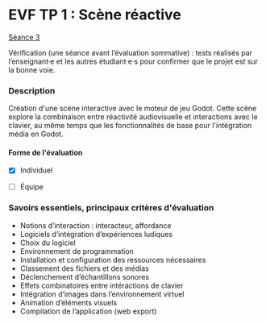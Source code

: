 # EVF TP 1 : Scène réactive

[Séance 3](../../../01-deroulement/03/)

Vérification (une séance avant l’évaluation sommative) : tests réalisés par l’enseignant·e et les autres étudiant·e·s pour confirmer que le projet est sur la bonne voie.

### Description

Création d'une scène interactive avec le moteur de jeu Godot. Cette scène explore la combinaison entre réactivité audiovisuelle et interactions avec le clavier, au même temps que les fonctionnalités de base pour l'intégration média en Godot.

#### Forme de l'évaluation

* [x] Individuel
* [ ] Équipe


### Savoirs essentiels, principaux critères d'évaluation

- Notions d’interaction : interacteur, affordance
- Logiciels d’intégration d’expériences ludiques
- Choix du logiciel
- Environnement de programmation
- Installation et configuration des ressources nécessaires
- Classement des fichiers et des médias
- Déclenchement d’échantillons sonores
- Effets combinatoires entre intéractions de clavier
- Intégration d’images dans l’environnement virtuel
- Animation d’éléments visuels
- Compilation de l’application (web export)   
